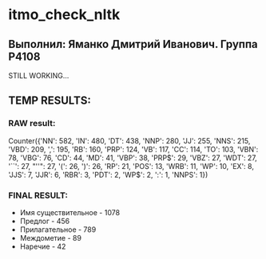 # itmo_check_nltk
## Выполнил: Яманко Дмитрий Иванович. Группа P4108

STILL WORKING...

## TEMP RESULTS: 

### RAW result:
Counter({'NN': 582, 'IN': 480, 'DT': 438, 'NNP': 280, 'JJ': 255, 'NNS': 215, 'VBD': 209, ',': 195, 'RB': 160, 'PRP': 124, 'VB': 117, 'CC': 114, 'TO': 103, 'VBN': 78, 'VBG': 76, 'CD': 44, 'MD': 41, 'VBP': 38, 'PRP$': 29, 'VBZ': 27, 'WDT': 27, '``': 27, "''": 27, '(': 26, ')': 26, 'RP': 21, 'POS': 13, 'WRB': 11, 'WP': 10, 'EX': 8, 'JJS': 7, 'JJR': 6, 'RBR': 3, 'PDT': 2, 'WP$': 2, ':': 1, 'NNPS': 1})

### FINAL RESULT:

- Имя существительное - 1078
- Предлог - 456
- Прилагательное - 789
- Междометие - 89
- Наречие - 42
